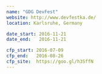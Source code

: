```yaml
---
name: "GDG DevFest"
website: http://www.devfestka.de/
location: Karlsruhe, Germany

date_start: 2016-11-21
date_end:   2016-11-21

cfp_start: 2016-07-09
cfp_end:   2016-08-26
cfp_site:  https://goo.gl/h3SffN
---
```

